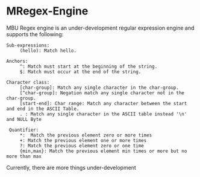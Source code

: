 # MRegex-Engine
MBU Regex engine is an under-development regular expression engine and supports the following:

    
    Sub-expressions:
		 (hello): Match hello.
    
    Anchors:
		 ^: Match must start at the beginning of the string.
		 $: Match must occur at the end of the string.
    
    Character class:
		 [char-group]: Match any single character in the char-group.
		 [^char-group]: Negation match any single character not in the char-group.
		 [start-end]: Char range: Match any character between the start and end in the ASCII Table.
		 . : Match any single character in the ASCII table instead '\n' and NULL Byte
	
	 Quantifier:
		 *:  Match the previous element zero or more times
		 +: Match the previous element one or more times
		 ?: Match the previous element zero or one time
		 {min,max}: Match the previous element min times or more but no more than max

Currently, there are more things under-development

